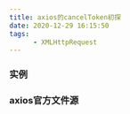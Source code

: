 ```yaml
---
title: axios的cancelToken初探
date: 2020-12-29 16:15:50
tags:
      - XMLHttpRequest
---
```


### 实例





### axios官方文件源
